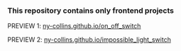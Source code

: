 ### This repository contains only frontend projects

PREVIEW 1:
[ny-collins.github.io/on_off_switch](ny-collins.github.io/on_off_switch)

PREVIEW 2:
[ny-collins.github.io/impossible_light_switch](ny-collins.github.io/impossible_light_switch)
